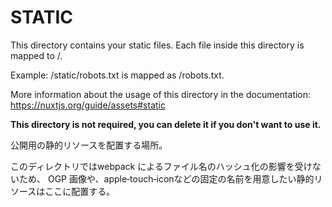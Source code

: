 # STATIC

This directory contains your static files.
Each file inside this directory is mapped to /.

Example: /static/robots.txt is mapped as /robots.txt.

More information about the usage of this directory in the documentation:
https://nuxtjs.org/guide/assets#static

**This directory is not required, you can delete it if you don't want to use it.**

公開用の静的リソースを配置する場所。

このディレクトリではwebpack によるファイル名のハッシュ化の影響を受けないため、
OGP 画像や、apple‐touch‐iconなどの固定の名前を用意したい静的リソースはここに配置する。
